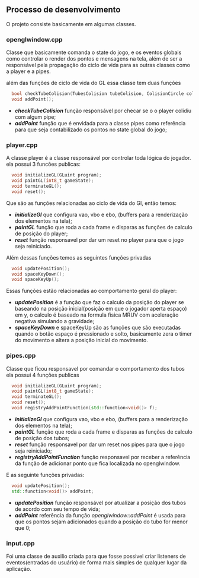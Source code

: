 ## Processo de desenvolvimento
O projeto consiste basicamente em algumas classes.

### openglwindow.cpp

Classe que basicamente comanda o state do jogo, e os eventos globais como controlar o render dos pontos e mensagens na tela, além de ser a responsável pela propagação do ciclo de vida para as outras classes como a player e a pipes.

além das funções de ciclo de vida do GL essa classe tem duas funções
```cpp
  bool checkTubeColision(TubesColision tubeColision, ColisionCircle colisionCircle);
  void addPoint();
```
- ***checkTubeColision*** função responsável por checar se o o player colidiu com algum pipe;
- ***addPoint*** função que é envidada para a classe pipes como referência para que seja contabilizado os pontos no state global do jogo;

### player.cpp

A classe player é a classe responsável por controlar toda lógica do jogador.
ela possui 3 funcões publicas:
```cpp
  void initializeGL(GLuint program);
  void paintGL(int8_t gameState);
  void terminateGL();
  void reset();
```
Que são as funções relacionadas ao ciclo de vida do Gl, então temos:
- ***initializeGl*** que configura vao, vbo e ebo, (buffers para a renderização dos elementos na tela);
- ***paintGL*** função que roda a cada frame e disparas as funções de calculo de posição do player;
- ***reset*** função responsavel por dar um reset no player para que o jogo seja reiniciado.

Além dessas funções temos as seguintes funções privadas
```cpp
  void updatePosition();
  void spaceKeyDown();
  void spaceKeyUp();

```
Essas funções estão relacionadas ao comportamento geral do player:
- ***updatePosition*** é a função que faz o calculo da posição do player se baseando na posição inicial(posição em que o jogador aperta espaço) em y, o calculo é baseado na formula fisica MRUV com aceleração negativa simulando a gravidade;
- ***spaceKeyDown*** e spaceKeyUp são as funções que são executadas quando o botão espaço é pressionado e solto, basicamente zera o timer do movimento e altera a posição inicial do movimento.

### pipes.cpp
Classe que ficou responsavel por comandar o comportamento dos tubos ela possui 4 funções publicas
```cpp
  void initializeGL(GLuint program);
  void paintGL(int8_t gameState);
  void terminateGL();
  void reset();
  void registryAddPointFunction(std::function<void()> f);

```
- ***initializeGl*** que configura vao, vbo e ebo, (buffers para a renderização dos elementos na tela);
- ***paintGL*** função que roda a cada frame e disparas as funções de calculo de posição dos tubos;
- ***reset*** função responsavel por dar um reset nos pipes para que o jogo seja reiniciado;
- ***registryAddPointFunction*** função responsavel por receber a referência da função de adicionar ponto que fica localizada no openglwindow.


E as seguinte funções privadas:
```cpp
  void updatePosition();
  std::function<void()> addPoint;
```
- ***updatePosition*** função responsável por atualizar a posição dos tubos de acordo com seu tempo de vida; 
- ***addPoint*** referência da função *openglwindow::addPoint* é usada para que os pontos sejam adicionados quando a posição do tubo for menor que 0;

### input.cpp
Foi uma classe de auxilio criada para que fosse possivel criar listeners de eventos(entradas do usuário) de forma mais simples de qualquer lugar da aplicação.
